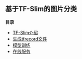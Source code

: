 

## 基于TF-Slim的图片分类

**目录**

* [TF-Slim介绍](uai-train/cases/slim/intro)
* [生成tfrecord文件](uai-train/cases/slim/tfrecord)
* [模型训练](uai-train/cases/slim/train)
* [在线服务](uai-train/cases/slim/infer)

